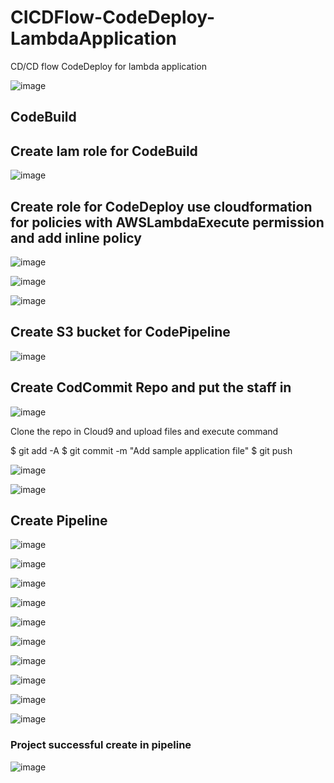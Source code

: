 # CICDFlow-CodeDeploy-LambdaApplication
CD/CD flow CodeDeploy for lambda application

![image](https://github.com/felixdagnon/CICDFlow-CodeDeploy-LambdaApplication/assets/91665833/19d85248-91dd-4967-8b06-7152609ce845)

## CodeBuild

## Create Iam role for CodeBuild

![image](https://github.com/felixdagnon/CICDFlow-CodeDeploy-LambdaApplication/assets/91665833/52368426-13b8-4101-9ffd-20346792107f)

## Create role for CodeDeploy use cloudformation for policies with AWSLambdaExecute permission and add inline policy

![image](https://github.com/felixdagnon/CICDFlow-CodeDeploy-LambdaApplication/assets/91665833/4595b200-bc15-4cdf-a0c6-a6c3755a4040)

![image](https://github.com/felixdagnon/CICDFlow-CodeDeploy-LambdaApplication/assets/91665833/41736a78-569f-49be-a909-f36495651315)

![image](https://github.com/felixdagnon/CICDFlow-CodeDeploy-LambdaApplication/assets/91665833/019c1e85-1d81-4a72-a953-9afae736250f)

## Create S3 bucket for CodePipeline

![image](https://github.com/felixdagnon/CICDFlow-CodeDeploy-LambdaApplication/assets/91665833/00827672-ea6b-4a1e-8405-b0601bd901f2)

## Create CodCommit Repo and put the staff in

![image](https://github.com/felixdagnon/CICDFlow-CodeDeploy-LambdaApplication/assets/91665833/802323ca-7154-4340-9907-587719e89065)

Clone the repo in Cloud9 and upload files and execute command

$ git add -A
$ git commit -m "Add sample application file"
$ git push

![image](https://github.com/felixdagnon/CICDFlow-CodeDeploy-LambdaApplication/assets/91665833/9dc84819-cfcb-48b7-aeb7-194a8783fde7)

![image](https://github.com/felixdagnon/CICDFlow-CodeDeploy-LambdaApplication/assets/91665833/b0f0d02d-195b-48cc-9bf5-fda79473b1c5)

## Create Pipeline

![image](https://github.com/felixdagnon/CICDFlow-CodeDeploy-LambdaApplication/assets/91665833/99e5542a-bc74-453e-a60e-cd1a8dfda490)

![image](https://github.com/felixdagnon/CICDFlow-CodeDeploy-LambdaApplication/assets/91665833/786ac403-2326-416c-8b11-9a92505ed4fc)

![image](https://github.com/felixdagnon/CICDFlow-CodeDeploy-LambdaApplication/assets/91665833/ac780b74-f496-4b51-b154-7bda83ce65fd)

![image](https://github.com/felixdagnon/CICDFlow-CodeDeploy-LambdaApplication/assets/91665833/971ce5d3-8646-439b-af5f-6c5e45f3683b)

![image](https://github.com/felixdagnon/CICDFlow-CodeDeploy-LambdaApplication/assets/91665833/f067bbbd-5fdd-44d2-b5a5-6a26ab9522ca)

![image](https://github.com/felixdagnon/CICDFlow-CodeDeploy-LambdaApplication/assets/91665833/52412a61-db12-4fca-8b7a-c34568423c98)

![image](https://github.com/felixdagnon/CICDFlow-CodeDeploy-LambdaApplication/assets/91665833/ebc547f5-1929-46a8-afbc-d11b3e72d479)

![image](https://github.com/felixdagnon/CICDFlow-CodeDeploy-LambdaApplication/assets/91665833/2c6bbd69-fa1a-4da1-89dc-2d42b2fe48d5)

![image](https://github.com/felixdagnon/CICDFlow-CodeDeploy-LambdaApplication/assets/91665833/dcc8c69b-3091-44c4-a1fb-bb12c88a9a17)

![image](https://github.com/felixdagnon/CICDFlow-CodeDeploy-LambdaApplication/assets/91665833/835e83f4-0622-4f4d-a2c4-7f6891cdc786)

### Project successful create in pipeline

![image](https://github.com/felixdagnon/CICDFlow-CodeDeploy-LambdaApplication/assets/91665833/9dfd2fa1-c496-4cda-8d38-a562926708d7)





























